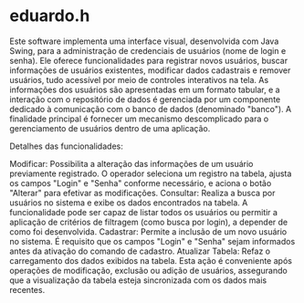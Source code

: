 # eduardo.h
Este software implementa uma interface visual, desenvolvida com Java Swing, para a administração de credenciais de usuários (nome de login e senha). Ele oferece funcionalidades para registrar novos usuários, buscar informações de usuários existentes, modificar dados cadastrais e remover usuários, tudo acessível por meio de controles interativos na tela. As informações dos usuários são apresentadas em um formato tabular, e a interação com o repositório de dados é gerenciada por um componente dedicado à comunicação com o banco de dados (denominado "banco"). A finalidade principal é fornecer um mecanismo descomplicado para o gerenciamento de usuários dentro de uma aplicação.

Detalhes das funcionalidades:

Modificar: Possibilita a alteração das informações de um usuário previamente registrado. O operador seleciona um registro na tabela, ajusta os campos "Login" e "Senha" conforme necessário, e aciona o botão "Alterar" para efetivar as modificações. Consultar: Realiza a busca por usuários no sistema e exibe os dados encontrados na tabela. A funcionalidade pode ser capaz de listar todos os usuários ou permitir a aplicação de critérios de filtragem (como busca por login), a depender de como foi desenvolvida. Cadastrar: Permite a inclusão de um novo usuário no sistema. É requisito que os campos "Login" e "Senha" sejam informados antes da ativação do comando de cadastro. Atualizar Tabela: Refaz o carregamento dos dados exibidos na tabela. Esta ação é conveniente após operações de modificação, exclusão ou adição de usuários, assegurando que a visualização da tabela esteja sincronizada com os dados mais recentes.
